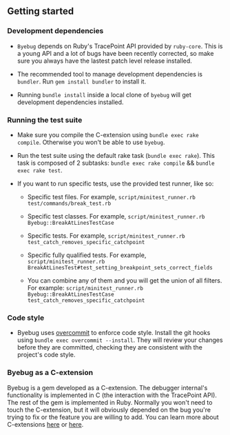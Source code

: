 ## Getting started

### Development dependencies

* `Byebug` depends on Ruby's TracePoint API provided by `ruby-core`. This is a
young API and a lot of bugs have been recently corrected, so make sure you
always have the lastest patch level release installed.

* The recommended tool to manage development dependencies is `bundler`. Run
`gem install bundler` to install it.

* Running `bundle install` inside a local clone of `byebug` will get development
dependencies installed.


### Running the test suite

* Make sure you compile the C-extension using `bundle exec rake compile`.
Otherwise you won't be able to use `byebug`.

* Run the test suite using the default rake task (`bundle exec rake`). This
task is composed of 2 subtasks: `bundle exec rake compile` && `bundle exec rake
test`.

* If you want to run specific tests, use the provided test runner, like so:

  - Specific test files. For example,
`script/minitest_runner.rb test/commands/break_test.rb`

  - Specific test classes. For example,
`script/minitest_runner.rb Byebug::BreakAtLinesTestCase`

  - Specific tests. For example,
`script/minitest_runner.rb test_catch_removes_specific_catchpoint`

  - Specific fully qualified tests. For example,
`script/minitest_runner.rb
BreakAtLinesTest#test_setting_breakpoint_sets_correct_fields`

  - You can combine any of them and you will get the union of all filters. For
example: `script/minitest_runner.rb Byebug::BreakAtLinesTestCase
test_catch_removes_specific_catchpoint`


### Code style

* Byebug uses [overcommit][] to enforce code style. Install the git hooks using
`bundle exec overcommit --install`. They will review your changes before they
are committed, checking they are consistent with the project's code style.

[overcommit]: https://github.com/brigade/overcommit/

### Byebug as a C-extension

Byebug is a gem developed as a C-extension. The debugger internal's
functionality is implemented in C (the interaction with the TracePoint API).
The rest of the gem is implemented in Ruby. Normally you won't need to touch
the C-extension, but it will obviously depended on the bug you're trying to fix
or the feature you are willing to add. You can learn more about C-extensions
[here](http://tenderlovemaking.com/2009/12/18/writing-ruby-c-extensions-part-1.html)
or
[here](http://tenderlovemaking.com/2010/12/11/writing-ruby-c-extensions-part-2.html).
